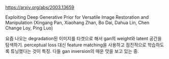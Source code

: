 https://arxiv.org/abs/2003.13659

Exploiting Deep Generative Prior for Versatile Image Restoration and
  Manipulation (Xingang Pan, Xiaohang Zhan, Bo Dai, Dahua Lin, Chen Change Loy, Ping Luo)

요즘 나오는 degradation된 이미지를 타겟으로 해서 gan의 weight와 latent 공간을 탐색하기. perceptual loss 대신 feature matching을 사용하고 점진적으로 학습하도록 튜닝했다는 것이 특징. 다들 gan inversion의 매운 맛을 보고 있는 중.